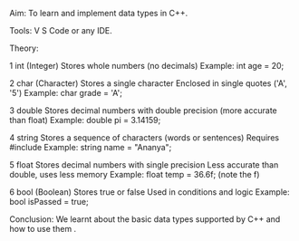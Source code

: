 
Aim: To learn and implement data types in C++.

Tools: V S Code or any IDE.

Theory:

1 int (Integer) Stores whole numbers (no decimals) Example: int age = 20;

2 char (Character) Stores a single character Enclosed in single quotes ('A', '5') Example: char grade = 'A';

3 double Stores decimal numbers with double precision (more accurate than float) Example: double pi = 3.14159;

4 string Stores a sequence of characters (words or sentences) Requires #include Example: string name = "Ananya";

5 float Stores decimal numbers with single precision Less accurate than double, uses less memory Example: float temp = 36.6f; (note the f)

6 bool (Boolean) Stores true or false Used in conditions and logic Example: bool isPassed = true;

Conclusion: We learnt about the basic data types supported by C++ and how to use them .
